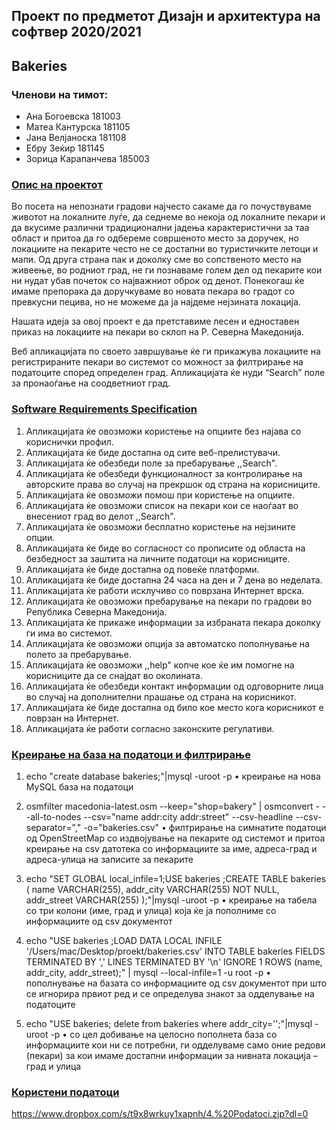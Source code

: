 ## Проект по предметот Дизајн и архитектура на софтвер 2020/2021
## Bakeries

### Членови на тимот:
- Ана Богоевска      181003
- Матеа Кантурска    181105
- Јана Велјаноска    181108
- Ебру Зеќир         181145
- Зорица Карапанчева 185003

### [Опис на проектот](https://github.com/zkarapanceva/Bakeries/blob/main/1.Opis%20na%20proektot.pdf)

  Во посета на непознати градови најчесто сакаме да го почуствуваме животот на локалните луѓе, да седнеме во некоја од локалните пекари и да вкусиме различни традиционални јадења карактеристични за таа област и притоа да го одбереме совршеното место за доручек, но локациите на пекарите често не се достапни во туристичките летоци и мапи. Од друга страна пак и доколку сме во сопственото место на живеење, во родниот град, не ги познаваме голем дел од пекарите кои ни нудат убав почеток со најважниот оброк од денот. Понекогаш ќе имаме препорака да доручкуваме во новата пекара во градот со превкусни пецива, но не можеме да ја најдеме нејзината локација. 
  
  Нашата идеја за овој проект е да претставиме лесен и едноставен приказ на локациите на пекари во склоп на Р. Северна Македонија. 
  
  Веб апликацијата по своето завршување ќе ги прикажува локациите на регистрираните пекари во системот со можност за филтрирање на податоците според определен град. Апликацијата ќе нуди “Search” поле за пронаоѓање на соодветниот град. 
 
### [Software Requirements Specification](https://github.com/zkarapanceva/Bakeries/blob/main/2.SRS%20na%20proektot.pdf)

1. Апликацијата ќе овозможи користење на опциите без најава со кориснички профил.
2. Апликацијата ќе биде достапна од сите веб-прелистувачи.
3. Апликацијата ќе обезбеди поле за пребарување ,,Search".
4. Апликацијата ќе обезбеди функционалност за контролирање на авторските права во
случај на прекршок од страна на корисниците.
5. Апликацијата ќе овозможи помош при користење на опциите.
6. Апликацијата ќе овозможи список на пекари кои се наоѓаат во внесениот град во
делот ,,Search".
7. Апликацијата ќе овозможи бесплатно користење на нејзините опции.
8. Апликацијата ќе биде во согласност со прописите од областа на безбедност за заштита на
личните податоци на корисниците.
9. Апликацијата ќе биде достапна од повеќе платформи.
10. Апликацијата ќе биде достапна 24 часа на ден и 7 дена во неделата.
11. Апликацијата ќе работи исклучиво со поврзана Интернет врска.
12. Апликацијата ќе овозможи пребарување на пекари по градови во Република Северна
Македонија.
13. Апликацијата ќе прикаже информации за избраната пекара доколку ги има во системот.
14. Апликацијата ќе овозможи опција за автоматско пополнување на полето за пребарување.
15. Апликацијата ќе овозможи ,,help" копче кое ќе им помогне на корисниците да се снајдат
во околината.
16. Апликацијата ќе обезбеди контакт информации од одговорните лица во случај на
дополнителни прашање од страна на корисникот.
17. Апликацијата ќе биде достапна од било кое место кога корисникот е поврзан на Интернет.
18. Апликацијата ќе работи согласно законските регулативи.

### [Креирање на база на податоци и филтрирање](https://github.com/zkarapanceva/Bakeries/blob/main/2.SRS%20na%20proektot.pdf)

1.	echo "create database bakeries;"|mysql -uroot -p
      •	креирање на нова MySQL база на податоци

2.	osmfilter macedonia-latest.osm --keep="shop=bakery" | osmconvert - --all-to-nodes --csv="name addr:city addr:street" --csv-headline --csv-separator="," -o="bakeries.csv"
      •	филтрирање на симнатите податоци од OpenStreetMap со издвојување на пекарите од системот и притоа креирање на csv датотека со информациите за име, адреса-град и адреса-улица на записите за пекарите

3.	echo "SET GLOBAL local_infile=1;USE bakeries ;CREATE TABLE bakeries ( name VARCHAR(255), addr_city VARCHAR(255) NOT NULL, addr_street VARCHAR(255) );"|mysql -uroot -p
      •	креирање на табела со три колони (име, град и улица) која ќе ја пополниме со информациите од csv документот

4.	echo "USE bakeries ;LOAD DATA LOCAL INFILE '/Users/mac/Desktop/proekt/bakeries.csv' INTO TABLE bakeries FIELDS TERMINATED BY ',' LINES TERMINATED BY '\n' IGNORE 1 ROWS (name, addr_city, addr_street);" | mysql --local-infile=1 -u root -p
      •	пополнување на базата со информациите од csv документот при што се игнорира првиот ред и се определува знакот за одделување на податоците

5.	echo "USE bakeries; delete from bakeries where addr_city='';"|mysql -uroot -p
      •	со цел добивање на целосно пополнета база со информациите кои ни се потребни, ги одделуваме само оние редови (пекари) за кои имаме достапни информации за нивната локација – град и улица
      
### [Користени податоци]()

https://www.dropbox.com/s/t9x8wrkuy1xapnh/4.%20Podatoci.zip?dl=0

